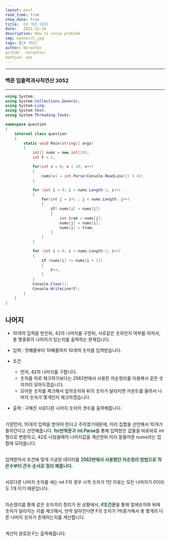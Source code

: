 ```yaml
---
layout: post
read_time: true
show_date: true
title:  C# 백준 3052
date:   2022-12-24
description: How to solve problem
img: banner/C.jpg
tags: [C# 백준]
author: Noranfox
github:  noranfox/
mathjax: yes
---
```


---
### 백준 입출력과사칙연산 3052
---
```c#
using System;
using System.Collections.Generic;
using System.Linq;
using System.Text;
using System.Threading.Tasks;

namespace question
{
    internal class question
    {
        static void Main(string[] args)
        {
            int[] nums = new int[10]; 
            int F = 1;

            for(int v = 0; v < 10; v++)
            {
                nums[v] = int.Parse(Console.ReadLine()) % 42;
            }

            for (int i = 0; i < nums.Length-1; i++)
            {
                for(int j = i+1 ; j < nums.Length; j++)
                {
                    if( nums[i] > nums[j])
                    {
                        int tram = nums[j];
                        nums[j] = nums[i];
                        nums[i] = tram;
                    }
                }
            }

            for (int i = 0; i < nums.Length-1; i++)
            {
                if (nums[i] != nums[i + 1])
                {
                    F++;
                }
            }
            Console.Clear();
            Console.WriteLine(F);
        }
    }
}
```
## 나머지
  - 10개의 입력을 받은뒤, 42의 나머지를 구한뒤, 서로같은 숫자인지 여부를 따져서, 총 몇종류의 나머지가 있는지를 출력하는 문제입니다.

  - 입력 : 첫째줄부터 10째줄까지 10개의 숫자를 입력받습니다.
  - 조건 
      - 먼저, 42의 나머지를 구합니다.
      - 숫자를 따로 체크하기보다는 2562번에서 사용한 차순정리를 이용해서 같은 숫자끼리 모아두겠습니다.
      - 모아둔 숫자를 체크해서 앞의숫자와 뒤의 숫자가 달라지면 카운트를 올려서 나머지 숫자가 몇개인지 체크하겠습니다.<BR>
  - 출력 : 구해진 서로다른 나머지 숫자의 갯수를 출력해줍니다.<br><br>


  가장먼저, 10개의 입력을 받아야 한다고 주어졌기때문에, 미리 집합을 선언해서 10개가 들어간다고 선언해줍니다.  <mark style='background-color: #dcffe4'>for반복문</mark>과  <mark style='background-color: #dcffe4'>int.Parse</mark>를 통해 입력받은 값들을 바로바로 int형으로 변환하고, 42로 나눴을때의 나머지값을 계산한뒤 미리 말들어준 nums라는 집합에 모아둡니다.<BR><BR>

  입력받아서 조건에 맞게 가공된 데이터를  <mark style='background-color: #dcffe4'>2562번에서 사용했던 차순정리 방법으로 작은수부터 큰수 순서로 정리 해줍니다.</mark><BR><BR>

  서로다른 나머지 숫자를 세는 int F의 경우 시작 숫자가 1인 이유는 모든 나머지가 0이라도 1개 이기 때문입니다.<BR><BR>

  차순정리를 통해 같은 숫자끼리 정리가 된 상황에서,  <mark style='background-color: #dcffe4'>if조건문</mark>을 통해 앞에숫자와 뒤에 숫자가 달라지는 지를 체크해서, 만약 달아진다면 F의 숫자가 1씩증가해서 총 몇개의 다른 나머지 숫자가 존재하는지를 계산합니다.<BR><BR>

  계산이 완료된 F는 출력해줍니다.
